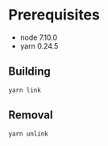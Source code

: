 # Prerequisites
- node 7.10.0
- yarn 0.24.5

## Building

    yarn link

## Removal

    yarn unlink


